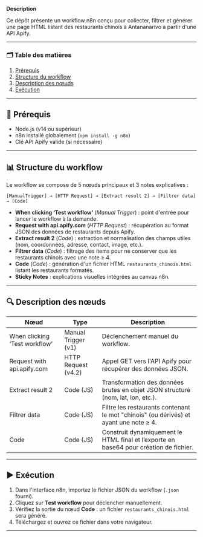 

**Description**

Ce dépôt présente un workflow n8n conçu pour collecter, filtrer et générer une page HTML listant des restaurants chinois à Antananarivo à partir d'une API Apify.

---

### 🗂️ Table des matières

1. [Prérequis](#-prérequis)
2. [Structure du workflow](#-structure-du-workflow)
3. [Description des nœuds](#-description-des-nœuds)
4. [Exécution](#-exécution)
---

## 🔧 Prérequis

* Node.js (v14 ou supérieur)
* n8n installé globalement (`npm install -g n8n`)
* Clé API Apify valide (si nécessaire)

---

## 📊 Structure du workflow

Le workflow se compose de 5 nœuds principaux et 3 notes explicatives :

```
[ManualTrigger] → [HTTP Request] → [Extract result 2] → [Filtrer data] → [Code]
```

* **When clicking ‘Test workflow’** (*Manual Trigger*) : point d'entrée pour lancer le workflow à la demande.
* **Request with api.apify.com** (*HTTP Request*) : récupération au format JSON des données de restaurants depuis Apify.
* **Extract result 2** (*Code*) : extraction et normalisation des champs utiles (nom, coordonnées, adresse, contact, image, etc.).
* **Filtrer data** (*Code*) : filtrage des items pour ne conserver que les restaurants chinois avec une note ≥ 4.
* **Code** (*Code*) : génération d'un fichier HTML `restaurants_chinois.html` listant les restaurants formatés.
* **Sticky Notes** : explications visuelles intégrées au canvas n8n.

---

## 🔍 Description des nœuds

| Nœud                          | Type                | Description                                                                            |
| ----------------------------- | ------------------- | -------------------------------------------------------------------------------------- |
| When clicking ‘Test workflow’ | Manual Trigger (v1) | Déclenchement manuel du workflow.                                                      |
| Request with api.apify.com    | HTTP Request (v4.2) | Appel GET vers l'API Apify pour récupérer des données JSON.                            |
| Extract result 2              | Code (JS)           | Transformation des données brutes en objet JSON structuré (nom, lat, lon, etc.).       |
| Filtrer data                  | Code (JS)           | Filtre les restaurants contenant le mot "chinois" (ou dérivés) et ayant une note ≥ 4.  |
| Code                          | Code (JS)           | Construit dynamiquement le HTML final et l’exporte en base64 pour création de fichier. |

---

## ▶️ Exécution

1. Dans l'interface n8n, importez le fichier JSON du workflow (`.json` fourni).
2. Cliquez sur **Test workflow** pour déclencher manuellement.
3. Vérifiez la sortie du nœud **Code** : un fichier `restaurants_chinois.html` sera généré.
4. Téléchargez et ouvrez ce fichier dans votre navigateur.

---
